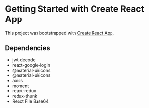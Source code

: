 # Getting Started with Create React App

This project was bootstrapped with [Create React App](https://github.com/facebook/create-react-app).

## Dependencies
* jwt-decode
* react-google-login
* @material-ui/icons
* @material-ui/icons
* axios
* moment
* react-redux
* redux-thunk
* React File Base64